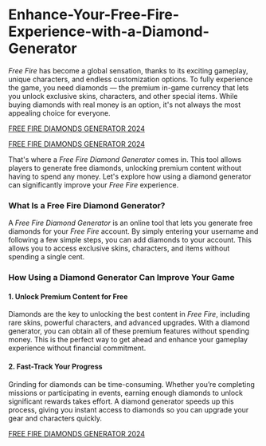 # Enhance-Your-Free-Fire-Experience-with-a-Diamond-Generator

*Free Fire* has become a global sensation, thanks to its exciting gameplay, unique characters, and endless customization options. To fully experience the game, you need diamonds — the premium in-game currency that lets you unlock exclusive skins, characters, and other special items. While buying diamonds with real money is an option, it's not always the most appealing choice for everyone.

[FREE FIRE DIAMONDS GENERATOR 2024](https://getnow.brickcitysupperclub.com/ffreenow.html)

[FREE FIRE DIAMONDS GENERATOR 2024](https://getnow.brickcitysupperclub.com/ffreenow.html)

That's where a *Free Fire Diamond Generator* comes in. This tool allows players to generate free diamonds, unlocking premium content without having to spend any money. Let's explore how using a diamond generator can significantly improve your *Free Fire* experience.

### What Is a Free Fire Diamond Generator?

A *Free Fire Diamond Generator* is an online tool that lets you generate free diamonds for your *Free Fire* account. By simply entering your username and following a few simple steps, you can add diamonds to your account. This allows you to access exclusive skins, characters, and items without spending a single cent.

### How Using a Diamond Generator Can Improve Your Game

#### 1. **Unlock Premium Content for Free**

Diamonds are the key to unlocking the best content in *Free Fire*, including rare skins, powerful characters, and advanced upgrades. With a diamond generator, you can obtain all of these premium features without spending money. This is the perfect way to get ahead and enhance your gameplay experience without financial commitment.

#### 2. **Fast-Track Your Progress**

Grinding for diamonds can be time-consuming. Whether you’re completing missions or participating in events, earning enough diamonds to unlock significant rewards takes effort. A diamond generator speeds up this process, giving you instant access to diamonds so you can upgrade your gear and characters quickly.

[FREE FIRE DIAMONDS GENERATOR 2024](https://getnow.brickcitysupperclub.com/ffreenow.html)
